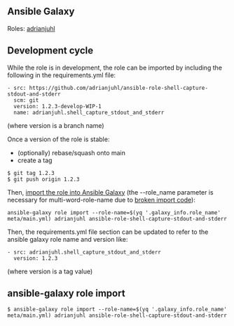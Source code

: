 
## Ansible Galaxy

Roles: [adrianjuhl](https://galaxy.ansible.com/ui/standalone/namespaces/165/)

## Development cycle

While the role is in development, the role can be imported by including the following in the requirements.yml file:
```
- src: https://github.com/adrianjuhl/ansible-role-shell-capture-stdout-and-stderr
  scm: git
  version: 1.2.3-develop-WIP-1
  name: adrianjuhl.shell_capture_stdout_and_stderr
```
(where version is a branch name)

Once a version of the role is stable:
- (optionally) rebase/squash onto main
- create a tag
```
$ git tag 1.2.3
$ git push origin 1.2.3
```

Then, [import the role into Ansible Galaxy](https://ansible.readthedocs.io/projects/galaxy-ng/en/latest/community/userguide/#importing-roles) (the --role_name parameter is necessary for multi-word-role-name due to [broken import code](https://forum.ansible.com/t/ansible-galaxy-s-role-import-enhancements-and-fixes-for-the-new-year/3206/3)):
```
ansible-galaxy role import --role-name=$(yq '.galaxy_info.role_name' meta/main.yml) adrianjuhl ansible-role-shell-capture-stdout-and-stderr
```

Then, the requirements.yml file section can be updated to refer to the ansible galaxy role name and version like:
```
- src: adrianjuhl.shell_capture_stdout_and_stderr
  version: 1.2.3
```
(where version is a tag value)


## ansible-galaxy role import
```
$ ansible-galaxy role import --role-name=$(yq '.galaxy_info.role_name' meta/main.yml) adrianjuhl ansible-role-shell-capture-stdout-and-stderr
```
